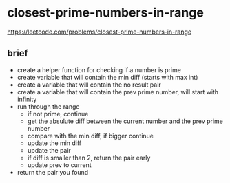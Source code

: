 # closest-prime-numbers-in-range

https://leetcode.com/problems/closest-prime-numbers-in-range

## brief

- create a helper function for checking if a number is prime
- create variable that will contain the min diff (starts with max int)
- create a variable that will contain the no result pair
- create a variable that will contain the prev prime number, will start with infinity
- run through the range
  - if not prime, continue
  - get the absulute diff between the current number and the prev prime number
  - compare with the min diff, if bigger continue
  - update the min diff
  - update the pair
  - if diff is smaller than 2, return the pair early
  - update prev to current
- return the pair you found
